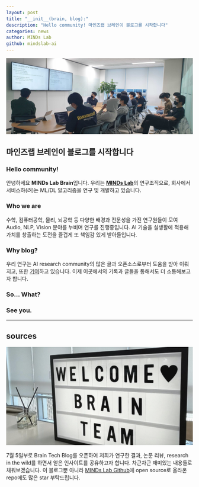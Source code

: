 ```yaml
---
layout: post
title: "__init__(brain, blog):"
description: "Hello community! 마인즈랩 브레인이 블로그를 시작합니다"
categories: news
author: MINDs Lab
github: mindslab-ai
---
```


![Algorithm Session](/assets/2021-07-05-init-brain-blog/algo-session.jpg)
## 마인즈랩 브레인이 블로그를 시작합니다

### Hello community!
안녕하세요 **MINDs Lab Brain**입니다. 우리는 [**MINDs Lab**](https://maum.ai)의 연구조직으로, 회사에서 서비스하(려)는 ML/DL 알고리즘을 연구 및 개발하고 있습니다. 

### Who we are
수학, 컴퓨터공학, 물리, 뇌공학 등 다양한 배경과 전문성을 가진 연구원들이 모여 Audio, NLP, Vision 분야를 누비며 연구를 진행중입니다. AI 기술을 실생활에 적용해 가치를 창출하는 도전을 즐겁게 또 책임감 있게 받아들입니다. 

### Why blog?
우리 연구는 AI research community의 많은 글과 오픈소스로부터 도움을 받아 이뤄지고, 또한 [기여](/publication)하고 있습니다. 이제 이곳에서의 기록과 글들을 통해서도 더 소통해보고자 합니다.

### So... What?

### See you.


---
## sources

![Welcome Brain!](/assets/2021-07-05-init-brain-blog/welcome.png)

7월 5일부로 Brain Tech Blog를 오픈하여 저희가 연구한 결과, 논문 리뷰, research in the wild를 하면서 얻은 인사이트를 공유하고자 합니다. 차근차근 재미있는 내용들로 채워보겠습니다. 이 블로그뿐 아니라 [MINDs Lab Github](https://github.com/mindslab-ai)에 open source로 올라온 repo에도 많은 star 부탁드립니다.

